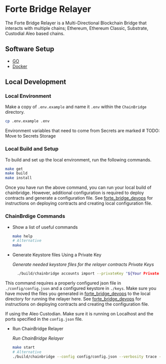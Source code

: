 # Forte Bridge Relayer
The Forte Bridge Relayer is a Multi-Directional Blockchain Bridge that interacts with
multiple chains; Ethereum, Ethereum Classic, Substrate, Custodial Aleo based chains.

## Software Setup
* [GO](https://golang.org/doc/install)
* [Docker](https://docs.docker.com/get-docker/)

## Local Development

### Local Environment 
Make a copy of `.env.example` and name it `.env` within the `ChainBridge` directory.

```bash
cp .env.example .env
```

Environment variables that need to come from Secrets are marked # TODO: Move to Secrets Storage


### Local Build and Setup

To build and set up the local environment, run the following commands.

```bash
make get
make build
make install
```

Once you have run the above command, you can run your local build of chainbridge.
However, additional configuration is required to deploy contracts and generate a configuration file.
See [forte_bridge_devops](https://github.com/fortelabsinc/forte_bridge_devops) for instructions on deploying contracts
and creating local configuration file.

### ChainBrdige Commands

* Show a list of useful commands

  ```bash
  make help
  # Alternative
  make
  ```

* Generate Keystore files Using a Private Key

    *Generate needed keystore files for the relayer contracts Private Keys*
    ```bash
      ./build/chainbridge accounts import --privateKey "${Your Private Key Here}"
    ```

This command requires a properly configured json file in `./config/config.json` and a configured keystore in
`./keys`. Make sure you have moved the files you generated in [forte_bridge_devops](https://github.com/fortelabsinc/forte_bridge_devops) 
to the local directory for running the relayer here. See [forte_bridge_devops](https://github.com/fortelabsinc/forte_bridge_devops) 
for instructions on deploying contracts and creating the configuration file.

If using the Aleo Custodian. Make sure it is running on Localhost and the ports specified in the `config.json`
file.

* Run ChainBridge Relayer

  *Run ChainBridge Relayer*
  ```bash
  make start
  # Alternative
  ./build/chainbridge --config config/config.json --verbosity trace --latest
  ```

  

